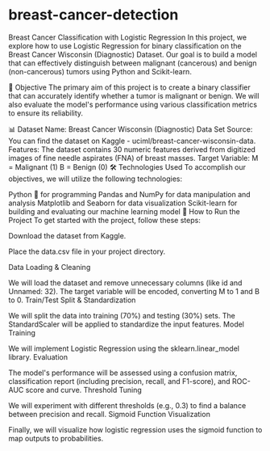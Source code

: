 # breast-cancer-detection
Breast Cancer Classification with Logistic Regression
In this project, we explore how to use Logistic Regression for binary classification on the Breast Cancer Wisconsin (Diagnostic) Dataset. Our goal is to build a model that can effectively distinguish between malignant (cancerous) and benign (non-cancerous) tumors using Python and Scikit-learn.

📌 Objective
The primary aim of this project is to create a binary classifier that can accurately identify whether a tumor is malignant or benign. We will also evaluate the model's performance using various classification metrics to ensure its reliability.

📊 Dataset
Name: Breast Cancer Wisconsin (Diagnostic) Data Set
Source: You can find the dataset on Kaggle - uciml/breast-cancer-wisconsin-data.
Features: The dataset contains 30 numeric features derived from digitized images of fine needle aspirates (FNA) of breast masses.
Target Variable:
M = Malignant (1)
B = Benign (0)
🛠️ Technologies Used
To accomplish our objectives, we will utilize the following technologies:

Python 🐍 for programming
Pandas and NumPy for data manipulation and analysis
Matplotlib and Seaborn for data visualization
Scikit-learn for building and evaluating our machine learning model
🚀 How to Run the Project
To get started with the project, follow these steps:

Download the dataset from Kaggle.

Place the data.csv file in your project directory.

Data Loading & Cleaning

We will load the dataset and remove unnecessary columns (like id and Unnamed: 32).
The target variable will be encoded, converting M to 1 and B to 0.
Train/Test Split & Standardization

We will split the data into training (70%) and testing (30%) sets.
The StandardScaler will be applied to standardize the input features.
Model Training

We will implement Logistic Regression using the sklearn.linear_model library.
Evaluation

The model's performance will be assessed using a confusion matrix, classification report (including precision, recall, and F1-score), and ROC-AUC score and curve.
Threshold Tuning

We will experiment with different thresholds (e.g., 0.3) to find a balance between precision and recall.
Sigmoid Function Visualization

Finally, we will visualize how logistic regression uses the sigmoid function to map outputs to probabilities.
